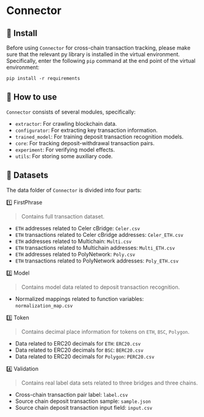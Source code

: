 # Connector



## 🔰 Install

Before using `Connector` for cross-chain transaction tracking, please make sure that the relevant py library is installed in the virtual environment. Specifically, enter the following `pip` command at the end point of the virtual environment:


```
pip install -r requirements
```

## 🙌 How to use

`Connector` consists of several modules, specifically:

- `extractor`: For crawling blockchain data.
- `configurator`: For extracting key transaction information.
- `trained_model`: For training deposit transaction recognition models.
- `core`: For tracking deposit-withdrawal transaction pairs.
- `experiment`: For verifying model effects.
- `utils`: For storing some auxiliary code.


## 🎁 Datasets

The data folder of `Connector` is divided into four parts:

1️⃣ FirstPhrase
> Contains full transaction dataset.
- `ETH` addresses related to Celer cBridge: `Celer.csv`
- `ETH` transactions related to Celer cBridge addresses: `Celer_ETH.csv`
- `ETH` addresses related to Multichain: `Multi.csv`
- `ETH` transactions related to Multichain addresses: `Multi_ETH.csv`
- `ETH` addresses related to PolyNetwork: `Poly.csv`
- `ETH` transactions related to PolyNetwork addresses: `Poly_ETH.csv`


2️⃣ Model
> Contains model data related to deposit transaction recognition.
- Normalized mappings related to function variables: `normalization_map.csv`


3️⃣ Token
> Contains decimal place information for tokens on `ETH`, `BSC`, `Polygon`.
- Data related to ERC20 decimals for `ETH`: `ERC20.csv`
- Data related to ERC20 decimals for `BSC`: `BERC20.csv`
- Data related to ERC20 decimals for `Polygon`: `PERC20.csv`

4️⃣ Validation
> Contains real label data sets related to three bridges and three chains.

- Cross-chain transaction pair label: `label.csv`
- Source chain deposit transaction sample: `sample.json`
- Source chain deposit transaction input field: `input.csv`